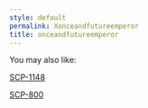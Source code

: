 ```yaml
---
style: default
permalink: Xonceandfutureemperor
title: onceandfutureemperor
---
```

You may also like:

[SCP-1148](http://scp-wiki.net/scp-1148)

[SCP-800](http://scp-wiki.net/scp-800)
